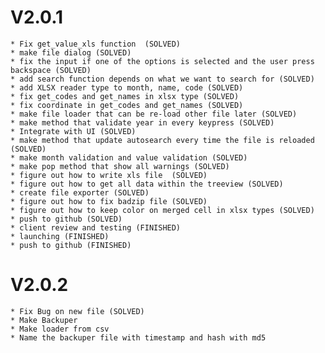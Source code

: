 # V2.0.1
    * Fix get_value_xls function  (SOLVED)
    * make file dialog (SOLVED)
    * fix the input if one of the options is selected and the user press backspace (SOLVED)
    * add search function depends on what we want to search for (SOLVED) 
    * add XLSX reader type to month, name, code (SOLVED)
    * fix get_codes and get_names in xlsx type (SOLVED)
    * fix coordinate in get_codes and get_names (SOLVED)
    * make file loader that can be re-load other file later (SOLVED)
    * make method that validate year in every keypress (SOLVED)
    * Integrate with UI (SOLVED)
    * make method that update autosearch every time the file is reloaded (SOLVED)
    * make month validation and value validation (SOLVED)
    * make pop method that show all warnings (SOLVED)
    * figure out how to write xls file  (SOLVED)
    * figure out how to get all data within the treeview (SOLVED)
    * create file exporter (SOLVED)
    * figure out how to fix badzip file (SOLVED)
    * figure out how to keep color on merged cell in xlsx types (SOLVED)
    * push to github (SOLVED)
    * client review and testing (FINISHED)
    * launching (FINISHED)
    * push to github (FINISHED)

# V2.0.2
    * Fix Bug on new file (SOLVED)
    * Make Backuper
    * Make loader from csv
    * Name the backuper file with timestamp and hash with md5
